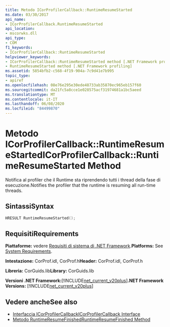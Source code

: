 ```yaml
---
title: Metodo ICorProfilerCallback::RuntimeResumeStarted
ms.date: 03/30/2017
api_name:
- ICorProfilerCallback.RuntimeResumeStarted
api_location:
- mscorwks.dll
api_type:
- COM
f1_keywords:
- ICorProfilerCallback::RuntimeResumeStarted
helpviewer_keywords:
- ICorProfilerCallback::RuntimeResumeStarted method [.NET Framework profiling]
- RuntimeResumeStarted method [.NET Framework profiling]
ms.assetid: 5854bfb2-c568-4f19-904a-7c9d41e7b995
topic_type:
- apiref
ms.openlocfilehash: 08e76e295e30ede48733ab35870ec965eb157f60
ms.sourcegitcommit: da21fc5a8cce1e028575acf31974681a1bc5aeed
ms.translationtype: MT
ms.contentlocale: it-IT
ms.lasthandoff: 06/08/2020
ms.locfileid: "84499870"
---
```

# <a name="icorprofilercallbackruntimeresumestarted-method"></a><span data-ttu-id="26d4f-102">Metodo ICorProfilerCallback::RuntimeResumeStarted</span><span class="sxs-lookup"><span data-stu-id="26d4f-102">ICorProfilerCallback::RuntimeResumeStarted Method</span></span>
<span data-ttu-id="26d4f-103">Notifica al profiler che il Runtime sta riprendendo tutti i thread della fase di esecuzione.</span><span class="sxs-lookup"><span data-stu-id="26d4f-103">Notifies the profiler that the runtime is resuming all run-time threads.</span></span>  
  
## <a name="syntax"></a><span data-ttu-id="26d4f-104">Sintassi</span><span class="sxs-lookup"><span data-stu-id="26d4f-104">Syntax</span></span>  
  
```cpp  
HRESULT RuntimeResumeStarted();  
```  
  
## <a name="requirements"></a><span data-ttu-id="26d4f-105">Requisiti</span><span class="sxs-lookup"><span data-stu-id="26d4f-105">Requirements</span></span>  
 <span data-ttu-id="26d4f-106">**Piattaforme:** vedere [Requisiti di sistema di .NET Framework](../../get-started/system-requirements.md).</span><span class="sxs-lookup"><span data-stu-id="26d4f-106">**Platforms:** See [System Requirements](../../get-started/system-requirements.md).</span></span>  
  
 <span data-ttu-id="26d4f-107">**Intestazione:** CorProf.idl, CorProf.h</span><span class="sxs-lookup"><span data-stu-id="26d4f-107">**Header:** CorProf.idl, CorProf.h</span></span>  
  
 <span data-ttu-id="26d4f-108">**Libreria:** CorGuids.lib</span><span class="sxs-lookup"><span data-stu-id="26d4f-108">**Library:** CorGuids.lib</span></span>  
  
 <span data-ttu-id="26d4f-109">**Versioni .NET Framework:**[!INCLUDE[net_current_v20plus](../../../../includes/net-current-v20plus-md.md)]</span><span class="sxs-lookup"><span data-stu-id="26d4f-109">**.NET Framework Versions:** [!INCLUDE[net_current_v20plus](../../../../includes/net-current-v20plus-md.md)]</span></span>  
  
## <a name="see-also"></a><span data-ttu-id="26d4f-110">Vedere anche</span><span class="sxs-lookup"><span data-stu-id="26d4f-110">See also</span></span>

- [<span data-ttu-id="26d4f-111">Interfaccia ICorProfilerCallback</span><span class="sxs-lookup"><span data-stu-id="26d4f-111">ICorProfilerCallback Interface</span></span>](icorprofilercallback-interface.md)
- [<span data-ttu-id="26d4f-112">Metodo RuntimeResumeFinished</span><span class="sxs-lookup"><span data-stu-id="26d4f-112">RuntimeResumeFinished Method</span></span>](icorprofilercallback-runtimeresumefinished-method.md)
